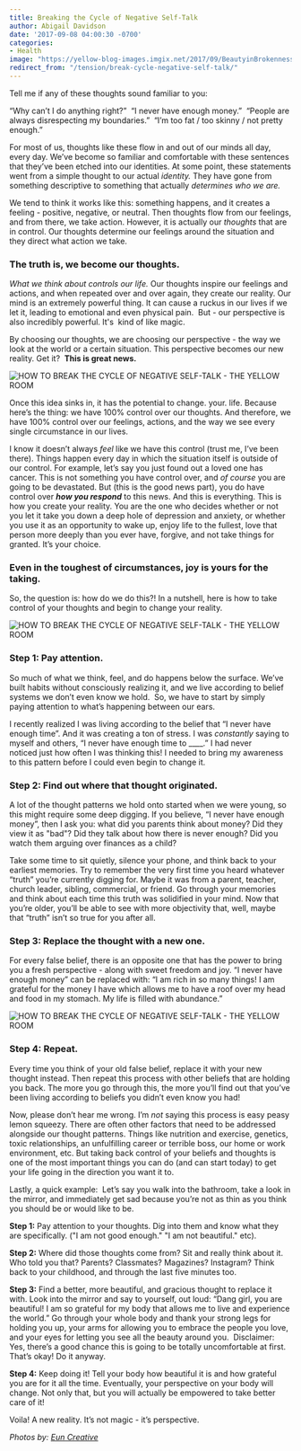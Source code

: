 ```yaml
---
title: Breaking the Cycle of Negative Self-Talk
author: Abigail Davidson
date: '2017-09-08 04:00:30 -0700'
categories:
- Health
image: "https://yellow-blog-images.imgix.net/2017/09/BeautyinBrokenness-07.jpg"
redirect_from: "/tension/break-cycle-negative-self-talk/"
---
```


Tell me if any of these thoughts sound familiar to you:

“Why can’t I do anything right?”  “I never have enough money.”  “People are always disrespecting my boundaries.”  “I’m too fat / too skinny / not pretty enough.”

For most of us, thoughts like these flow in and out of our minds all day, every day. We’ve become so familiar and comfortable with these sentences that they’ve been etched into our identities. At some point, these statements went from a simple thought to our actual _identity._ They have gone from something descriptive to something that actually _determines who we are._

We tend to think it works like this: something happens, and it creates a feeling - positive, negative, or neutral. Then thoughts flow from our feelings, and from there, we take action. However, it is actually our _thoughts_ that are in control. Our thoughts determine our feelings around the situation and they direct what action we take.

### The truth is, we become our thoughts.

_What we think about controls our life._ Our thoughts inspire our feelings and actions, and when repeated over and over again, they create our reality. Our mind is an extremely powerful thing. It can cause a ruckus in our lives if we let it, leading to emotional and even physical pain.  But - our perspective is also incredibly powerful. It's  kind of like magic.

By choosing our thoughts, we are choosing our perspective - the way we look at the world or a certain situation. This perspective becomes our new reality. Get it?  **This is great news.**

![HOW TO BREAK THE CYCLE OF NEGATIVE SELF-TALK - THE YELLOW ROOM](https://yellow-blog-images.imgix.net/2017/09/BeautyinBrokenness-16.jpg)

Once this idea sinks in, it has the potential to change. your. life. Because here’s the thing: we have 100% control over our thoughts. And therefore, we have 100% control over our feelings, actions, and the way we see every single circumstance in our lives.

I know it doesn’t always _feel_ like we have this control (trust me, I’ve been there). Things happen every day in which the situation itself is outside of our control. For example, let’s say you just found out a loved one has cancer. This is not something you have control over, and _of course_ you are going to be devastated. But (this is the good news part), you do have control over **_how you respond_** to this news. And this is everything. This is how you create your reality. You are the one who decides whether or not you let it take you down a deep hole of depression and anxiety, or whether you use it as an opportunity to wake up, enjoy life to the fullest, love that person more deeply than you ever have, forgive, and not take things for granted. It’s your choice.

### Even in the toughest of circumstances, joy is yours for the taking.

So, the question is: how do we do this?! In a nutshell, here is how to take control of your thoughts and begin to change your reality.

![HOW TO BREAK THE CYCLE OF NEGATIVE SELF-TALK - THE YELLOW ROOM](https://yellow-blog-images.imgix.net/2017/09/Julien-YellowTension-367.jpg)

### Step 1: Pay attention.

So much of what we think, feel, and do happens below the surface. We’ve built habits without consciously realizing it, and we live according to belief systems we don’t even know we hold.  So, we have to start by simply paying attention to what’s happening between our ears.

I recently realized I was living according to the belief that “I never have enough time”. And it was creating a ton of stress. I was _constantly_ saying to myself and others, “I never have enough time to \_\_\_\_.” I had never noticed just how often I was thinking this! I needed to bring my awareness to this pattern before I could even begin to change it.

### Step 2: Find out where that thought originated.

A lot of the thought patterns we hold onto started when we were young, so this might require some deep digging. If you believe, “I never have enough money”, then I ask you: what did you parents think about money? Did they view it as "bad"? Did they talk about how there is never enough? Did you watch them arguing over finances as a child?

Take some time to sit quietly, silence your phone, and think back to your earliest memories. Try to remember the very first time you heard whatever “truth” you’re currently digging for. Maybe it was from a parent, teacher, church leader, sibling, commercial, or friend. Go through your memories and think about each time this truth was solidified in your mind. Now that you’re older, you’ll be able to see with more objectivity that, well, maybe that “truth” isn’t so true for you after all.

### Step 3: Replace the thought with a new one.

For every false belief, there is an opposite one that has the power to bring you a fresh perspective - along with sweet freedom and joy. “I never have enough money” can be replaced with: “I am rich in so many things! I am grateful for the money I have which allows me to have a roof over my head and food in my stomach. My life is filled with abundance.”

![HOW TO BREAK THE CYCLE OF NEGATIVE SELF-TALK - THE YELLOW ROOM](https://yellow-blog-images.imgix.net/2017/09/Julien-YellowTension-356.jpg)

### Step 4: Repeat.

Every time you think of your old false belief, replace it with your new thought instead. Then repeat this process with other beliefs that are holding you back. The more you go through this, the more you’ll find out that you’ve been living according to beliefs you didn’t even know you had!

Now, please don’t hear me wrong. I’m _not_ saying this process is easy peasy lemon squeezy. There are often other factors that need to be addressed alongside our thought patterns. Things like nutrition and exercise, genetics, toxic relationships, an unfulfilling career or terrible boss, our home or work environment, etc. But taking back control of your beliefs and thoughts is one of the most important things you can do (and can start today) to get your life going in the direction you want it to.

Lastly, a quick example:  Let’s say you walk into the bathroom, take a look in the mirror, and immediately get sad because you’re not as thin as you think you should be or would like to be.

**Step 1:** Pay attention to your thoughts. Dig into them and know what they are specifically. ("I am not good enough." "I am not beautiful." etc).

**Step 2:** Where did those thoughts come from? Sit and really think about it. Who told you that? Parents? Classmates? Magazines? Instagram? Think back to your childhood, and through the last five minutes too.

**Step 3:** Find a better, more beautiful, and gracious thought to replace it with. Look into the mirror and say to yourself, out loud: “Dang girl, you are beautiful! I am so grateful for my body that allows me to live and experience the world.” Go through your whole body and thank your strong legs for holding you up, your arms for allowing you to embrace the people you love, and your eyes for letting you see all the beauty around you.  Disclaimer: Yes, there’s a good chance this is going to be totally uncomfortable at first. That’s okay! Do it anyway.

**Step 4:** Keep doing it! Tell your body how beautiful it is and how grateful you are for it all the time. Eventually, your perspective on your body will change. Not only that, but you will actually be empowered to take better care of it!

Voila! A new reality. It’s not magic - it’s perspective.

_Photos by: [Eun Creative](http://www.euncreative.com/)_
